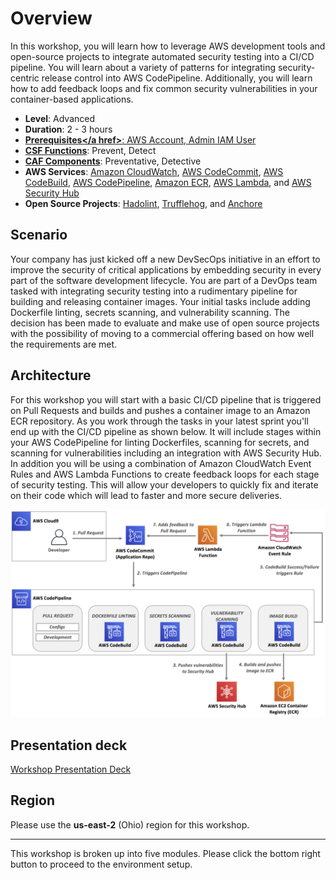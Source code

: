 # Overview

In this workshop, you will learn how to leverage AWS development tools and open-source projects to integrate automated security testing into a CI/CD pipeline. You will learn about a variety of patterns for integrating security-centric release control into AWS CodePipeline. Additionally, you will learn how to add feedback loops and fix common security vulnerabilities in your container-based applications.

* **Level**: Advanced
* **Duration**: 2 - 3 hours
* **<a href="https://awssecworkshops.com/getting-started/" target="_blank">Prerequisites</a href>**: AWS Account, Admin IAM User
* **<a href="https://www.nist.gov/cyberframework/online-learning/components-framework" target="_blank">CSF Functions</a>**: Prevent, Detect
* **<a href="https://d0.awsstatic.com/whitepapers/AWS_CAF_Security_Perspective.pdf" target="_blank">CAF Components</a>**: Preventative, Detective
* **AWS Services**: <a href="https://aws.amazon.com/cloudwatch/" target="_blank">Amazon CloudWatch</a>, <a href="https://aws.amazon.com/codecommit/" target="_blank">AWS CodeCommit</a>, <a href="https://aws.amazon.com/codebuild/" target="_blank">AWS CodeBuild</a>, <a href="https://aws.amazon.com/codepipeline/" target="_blank">AWS CodePipeline</a>, <a href="https://aws.amazon.com/ecr/" target="_blank">Amazon ECR</a>, <a href="https://aws.amazon.com/lambda/" target="_blank">AWS Lambda</a>, and <a href="https://aws.amazon.com/security-hub/ " target="_blank">AWS Security Hub</a>
* **Open Source Projects**: <a href="https://github.com/hadolint/hadolint" target="_blank">Hadolint</a>, <a href="https://github.com/dxa4481/truffleHog" target="_blank">Trufflehog</a>, and <a href="https://anchore.com/opensource/" target="_blank">Anchore</a>

## Scenario

Your company has just kicked off a new DevSecOps initiative in an effort to improve the security of critical applications by embedding security in every part of the software development lifecycle.  You are part of a DevOps team tasked with integrating security testing into a rudimentary pipeline for building and releasing container images.  Your initial tasks include adding Dockerfile linting, secrets scanning, and vulnerability scanning.  The decision has been made to evaluate and make use of open source projects with the possibility of moving to a commercial offering based on how well the requirements are met. 

## Architecture

For this workshop you will start with a basic CI/CD pipeline that is triggered on Pull Requests and builds and pushes a container image to an Amazon ECR repository.  As you work through the tasks in your latest sprint you'll end up with the CI/CD pipeline as shown below.  It will include stages within your AWS CodePipeline for linting Dockerfiles, scanning for secrets, and scanning for vulnerabilities including an integration with AWS Security Hub.  In addition you will be using a combination of Amazon CloudWatch Event Rules and AWS Lambda Functions to create feedback loops for each stage of security testing.  This will allow your developers to quickly fix and iterate on their code which will lead to faster and more secure deliveries.

![Architecture](./images/diagram-basic-arch.png "Pipeline Architecture")

## Presentation deck

[Workshop Presentation Deck](./container-devsecops-presentation.pdf)

## Region

Please use the **us-east-2** (Ohio) region for this workshop.

---

This workshop is broken up into five modules.  Please click the bottom right button to proceed to the environment setup.